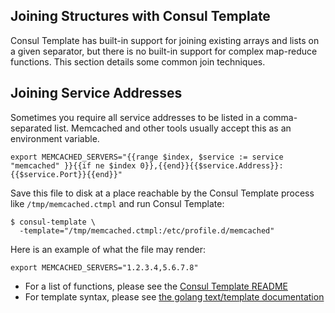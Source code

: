 Joining Structures with Consul Template
---------------------------------------
Consul Template has built-in support for joining existing arrays and lists on a given separator, but there is no built-in support for complex map-reduce functions. This section details some common join techniques.

## Joining Service Addresses
Sometimes you require all service addresses to be listed in a comma-separated list. Memcached and other tools usually accept this as an environment variable.


```liquid
export MEMCACHED_SERVERS="{{range $index, $service := service "memcached" }}{{if ne $index 0}},{{end}}{{$service.Address}}:{{$service.Port}}{{end}}"
```

Save this file to disk at a place reachable by the Consul Template process like `/tmp/memcached.ctmpl` and run Consul Template:

```shell
$ consul-template \
  -template="/tmp/memcached.ctmpl:/etc/profile.d/memcached"
```

Here is an example of what the file may render:

```text
export MEMCACHED_SERVERS="1.2.3.4,5.6.7.8"
```

- For a list of functions, please see the [Consul Template README](https://github.com/hernad/consul-template)
- For template syntax, please see [the golang text/template documentation](https://golang.org/pkg/text/template/)
